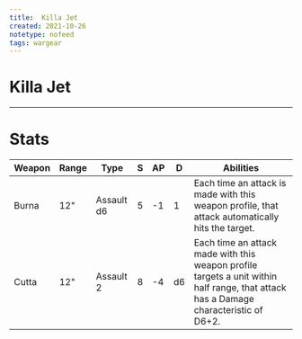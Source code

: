 ```yaml
---
title:  Killa Jet
created: 2021-10-26
notetype: nofeed
tags: wargear
---
```


# Killa Jet

---

# Stats

| Weapon | Range | Type       | S   | AP  | D   | Abilities                                                                                                                            |
| ------ | ----- | ---------- | --- | --- | --- | ------------------------------------------------------------------------------------------------------------------------------------ |
| Burna  | 12"   | Assault d6 | 5   | -1  | 1   | Each time an attack is made with this weapon profile, that attack automatically hits the target.                                     |
| Cutta  | 12"   | Assault 2  | 8   | -4  | d6  | Each time an attack made with this weapon profile targets a unit within half range, that attack has a Damage characteristic of D6+2. | 
